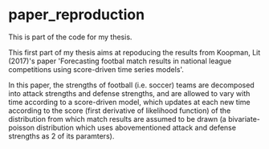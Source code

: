 # paper_reproduction

This is part of the code for my thesis. 

This first part of my thesis aims at repoducing the results from Koopman, Lit (2017)'s paper 
'Forecasting footbal match results in national league competitions using score-driven time series models'.

In this paper, the strengths of football (i.e. soccer) teams are decomposed into attack strengths and defense strengths, 
and are allowed to vary with time according to a score-driven model, which updates at each new time according to the score (first derivative of likelihood function)
of the distribution from which match results are assumed to be drawn (a bivariate-poisson distribution which uses abovementioned attack and defense strengths
as 2 of its paramters). 


    


